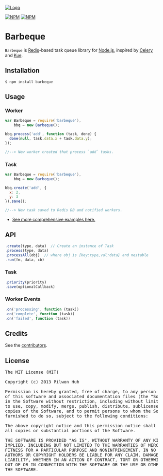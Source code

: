 [![Logo](https://raw.github.com/pilwon/barbeque/master/logo.jpg)](http://en.wikipedia.org/wiki/Barbecue)

[![NPM](https://nodei.co/npm/barbeque.png?downloads=false&stars=false)](https://npmjs.org/package/barbeque) [![NPM](https://nodei.co/npm-dl/barbeque.png?months=6)](https://npmjs.org/package/barbeque)


# Barbeque

`Barbeque` is [Redis](http://redis.io)-based task queue library for [Node.js](http://nodejs.org/), inspired by [Celery](http://www.celeryproject.org) and [Kue](https://github.com/LearnBoost/kue).


## Installation

    $ npm install barbeque


## Usage

### Worker

```js
var Barbeque = require('barbeque'),
    bbq = new Barbeque();

bbq.process('add', function (task, done) {
  done(null, task.data.x + task.data.y);
});

//--> New worker created that process `add` tasks.
```

### Task

```js
var Barbeque = require('barbeque'),
    bbq = new Barbeque();

bbq.create('add', {
  x: 2,
  y: 3
}).save();

//--> New task saved to Redis DB and notified workers.
```


* [See more comprehensive examples here.](https://github.com/pilwon/barbeque/tree/master/examples)


## API

```js
.create(type, data)  // Create an instance of Task
.process(type, data)
.processAll(obj)  // where obj is {key:type,val:data} and nestable
.run(fn, data, cb)
```

### Task

```js
.priority(priority)
.save(optionalCallback)
```

### Worker Events

```js
.on('processing', function (task))
.on('complete', function (task))
.on('failed', function (task))
```


## Credits

  See the [contributors](https://github.com/pilwon/barbeque/graphs/contributors).


## License

<pre>
The MIT License (MIT)

Copyright (c) 2013 Pilwon Huh

Permission is hereby granted, free of charge, to any person obtaining a copy
of this software and associated documentation files (the "Software"), to deal
in the Software without restriction, including without limitation the rights
to use, copy, modify, merge, publish, distribute, sublicense, and/or sell
copies of the Software, and to permit persons to whom the Software is
furnished to do so, subject to the following conditions:

The above copyright notice and this permission notice shall be included in
all copies or substantial portions of the Software.

THE SOFTWARE IS PROVIDED "AS IS", WITHOUT WARRANTY OF ANY KIND, EXPRESS OR
IMPLIED, INCLUDING BUT NOT LIMITED TO THE WARRANTIES OF MERCHANTABILITY,
FITNESS FOR A PARTICULAR PURPOSE AND NONINFRINGEMENT. IN NO EVENT SHALL THE
AUTHORS OR COPYRIGHT HOLDERS BE LIABLE FOR ANY CLAIM, DAMAGES OR OTHER
LIABILITY, WHETHER IN AN ACTION OF CONTRACT, TORT OR OTHERWISE, ARISING FROM,
OUT OF OR IN CONNECTION WITH THE SOFTWARE OR THE USE OR OTHER DEALINGS IN
THE SOFTWARE.
</pre>

